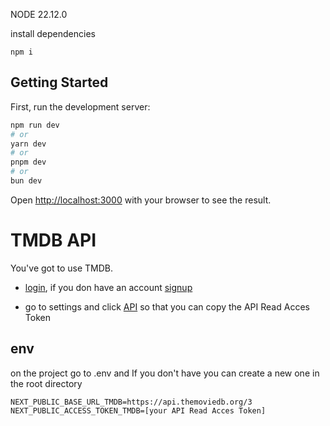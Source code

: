 NODE 22.12.0

install dependencies

`npm i`

## Getting Started

First, run the development server:

```bash
npm run dev
# or
yarn dev
# or
pnpm dev
# or
bun dev
```

Open [http://localhost:3000](http://localhost:3000) with your browser to see the result.

# TMDB API

You've got to use TMDB.

- [login](https://www.themoviedb.org/login), if you don have an account [signup](https://www.themoviedb.org/signup)

- go to settings and click [API](https://www.themoviedb.org/settings/api) so that you can copy the API Read Acces Token

## env

on the project go to .env and If you don't have you can create a new one in the root directory

```
NEXT_PUBLIC_BASE_URL_TMDB=https://api.themoviedb.org/3
NEXT_PUBLIC_ACCESS_TOKEN_TMDB=[your API Read Acces Token]
```
